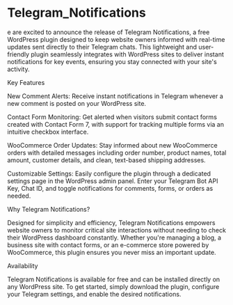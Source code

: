# Telegram_Notifications

e are excited to announce the release of Telegram Notifications, a free WordPress plugin designed to keep website owners informed with real-time updates sent directly to their Telegram chats. This lightweight and user-friendly plugin seamlessly integrates with WordPress sites to deliver instant notifications for key events, ensuring you stay connected with your site's activity.

Key Features

New Comment Alerts: Receive instant notifications in Telegram whenever a new comment is posted on your WordPress site.

Contact Form Monitoring: Get alerted when visitors submit contact forms created with Contact Form 7, with support for tracking multiple forms via an intuitive checkbox interface.

WooCommerce Order Updates: Stay informed about new WooCommerce orders with detailed messages including order number, product names, total amount, customer details, and clean, text-based shipping addresses.

Customizable Settings: Easily configure the plugin through a dedicated settings page in the WordPress admin panel. Enter your Telegram Bot API Key, Chat ID, and toggle notifications for comments, forms, or orders as needed.

Why Telegram Notifications?

Designed for simplicity and efficiency, Telegram Notifications empowers website owners to monitor critical site interactions without needing to check their WordPress dashboard constantly. Whether you're managing a blog, a business site with contact forms, or an e-commerce store powered by WooCommerce, this plugin ensures you never miss an important update.

Availability

Telegram Notifications is available for free and can be installed directly on any WordPress site. To get started, simply download the plugin, configure your Telegram settings, and enable the desired notifications.
